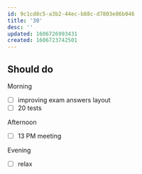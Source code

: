 ```yaml
---
id: 9c1cd8c5-a3b2-44ec-b88c-d7803e86b046
title: '30'
desc: ''
updated: 1606726993431
created: 1606723742501
---
```


## Should do

Morning
- [ ] improving exam answers layout
- [ ] 20 tests

Afternoon
- [ ] 13 PM meeting

Evening
- [ ] relax